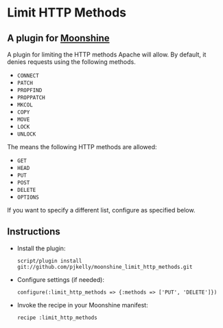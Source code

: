# Limit HTTP Methods

## A plugin for [Moonshine](http://github.com/railsmachine/moonshine)

A plugin for limiting the HTTP methods Apache will allow.  By default, it denies requests using the following methods.

* `CONNECT`
* `PATCH`
* `PROPFIND`
* `PROPPATCH`
* `MKCOL`
* `COPY`
* `MOVE`
* `LOCK`
* `UNLOCK`

The means the following HTTP methods are allowed:

* `GET`
* `HEAD`
* `PUT`
* `POST`
* `DELETE`
* `OPTIONS`

If you want to specify a different list, configure as specified below.

## Instructions

* Install the plugin:

    `script/plugin install git://github.com/pjkelly/moonshine_limit_http_methods.git`
* Configure settings (if needed):

    `configure(:limit_http_methods => {:methods => ['PUT', 'DELETE']})`
* Invoke the recipe in your Moonshine manifest:

    `recipe :limit_http_methods`
